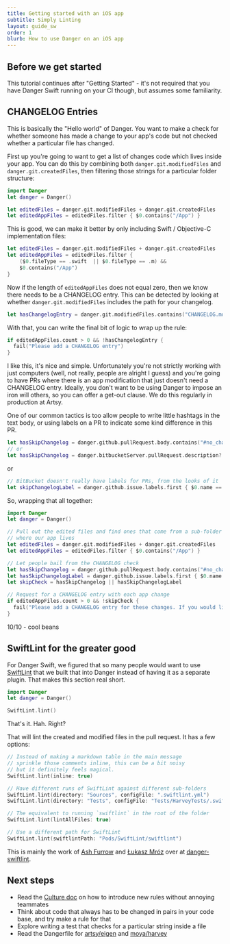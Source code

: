 ```yaml
---
title: Getting started with an iOS app
subtitle: Simply Linting
layout: guide_sw
order: 1
blurb: How to use Danger on an iOS app
---
```


## Before we get started

This tutorial continues after "Getting Started" - it's not required that you have Danger Swift running on your CI
though, but assumes some familiarity.

## CHANGELOG Entries

This is basically the "Hello world" of Danger. You want to make a check for whether someone has made a change to your
app's code but not checked whether a particular file has changed.

First up you're going to want to get a list of changes code which lives inside your app. You can do this by combining
both `danger.git.modifiedFiles` and `danger.git.createdFiles`, then filtering those strings for a particular folder
structure:

```swift
import Danger
let danger = Danger()

let editedFiles = danger.git.modifiedFiles + danger.git.createdFiles
let editedAppFiles = editedFiles.filter { $0.contains("/App") }
```

This is good, we can make it better by only including Swift / Objective-C implementation files:

```swift
let editedFiles = danger.git.modifiedFiles + danger.git.createdFiles
let editedAppFiles = editedFiles.filter {
    ($0.fileType == .swift  || $0.fileType == .m) &&
    $0.contains("/App")
}
```

Now if the length of `editedAppFiles` does not equal zero, then we know there needs to be a CHANGELOG entry. This can be
detected by looking at whether `danger.git.modifiedFiles` includes the path for your changelog.

```swift
let hasChangelogEntry = danger.git.modifiedFiles.contains("CHANGELOG.md")
```

With that, you can write the final bit of logic to wrap up the rule:

```swift
if editedAppFiles.count > 0 && !hasChangelogEntry {
  fail("Please add a CHANGELOG entry")
}
```

I like this, it's nice and simple. Unfortunately you're not strictly working with just computers (well, not really,
people are alright I guess) and you're going to have PRs where there is an app modification that just doesn't need a
CHANGELOG entry. Ideally, you don't want to be using Danger to impose an iron will others, so you can offer a get-out
clause. We do this regularly in production at Artsy.

One of our common tactics is too allow people to write little hashtags in the text body, or using labels on a PR to
indicate some kind difference in this PR.

```swift
let hasSkipChangelog = danger.github.pullRequest.body.contains("#no_changelog")
// or
let hasSkipChangelog = danger.bitbucketServer.pullRequest.description?.contains("#no_changelog")
```

or

```swift
// BitBucket doesn't really have labels for PRs, from the looks of it
let skipChangelogLabel = danger.github.issue.labels.first { $0.name == "Skip Changelog" }
```

So, wrapping that all together:

```swift
import Danger
let danger = Danger()

// Pull out the edited files and find ones that come from a sub-folder
// where our app lives
let editedFiles = danger.git.modifiedFiles + danger.git.createdFiles
let editedAppFiles = editedFiles.filter { $0.contains("/App") }

// Let people bail from the CHANGELOG check
let hasSkipChangelog = danger.github.pullRequest.body.contains("#no_changelog")
let hasSkipChangelogLabel = danger.github.issue.labels.first { $0.name == "Skip Changelog" }
let skipCheck = hasSkipChangelog || hasSkipChangelogLabel

// Request for a CHANGELOG entry with each app change
if editedAppFiles.count > 0 && !skipCheck {
  fail("Please add a CHANGELOG entry for these changes. If you would like to skip this check, add `#no_changelog` to the PR body and re-run CI.")
}
```

10/10 - cool beans

## SwiftLint for the greater good

For Danger Swift, we figured that so many people would want to use [SwiftLint][] that we built that into Danger instead
of having it as a separate plugin. That makes this section real short.

```swift
import Danger
let danger = Danger()

SwiftLint.lint()
```

That's it. Hah. Right?

That will lint the created and modified files in the pull request. It has a few options:

```swift
// Instead of making a markdown table in the main message
// sprinkle those comments inline, this can be a bit noisy
// but it definitely feels magical.
SwiftLint.lint(inline: true)

// Have different runs of SwiftLint against different sub-folders
SwiftLint.lint(directory: "Sources", configFile: ".swiftlint.yml")
SwiftLint.lint(directory: "Tests", configFile: "Tests/HarveyTests/.swiftlint.yml")

// The equivalent to running `swiftlint` in the root of the folder
SwiftLint.lint(lintAllFiles: true)

// Use a different path for SwiftLint
SwiftLint.lint(swiftlintPath: "Pods/SwiftLint/swiftlint")
```

This is mainly the work of [Ash Furrow][ash] and [Łukasz Mróz][sun] over at [danger-swiftlint][].

## Next steps

- Read the [Culture doc][culture] on how to introduce new rules without annoying teammates
- Think about code that always has to be changed in pairs in your code base, and try make a rule for that
- Explore writing a test that checks for a particular string inside a file
- Read the Dangerfile for [artsy/eigen][eigen] and [moya/harvey][moya]

[swiftlint]: https://github.com/realm/SwiftLint/
[danger-swiftlint]: https://github.com/ashfurrow/danger-swiftlint/
[ash]: https://ashfurrow.com
[sun]: https://sunshinejr.com
[culture]: https://danger.systems/swift/usage/culture.html
[eigen]: https://github.com/artsy/eigen/blob/master/Dangerfile.swift
[moya]: https://github.com/Moya/Harvey/blob/master/Dangerfile.swift
